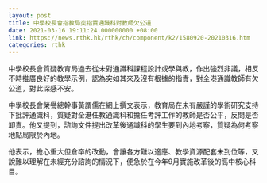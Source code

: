 ```yaml
---
layout: post
title: 中學校長會指教局突指責通識科對教師欠公道
date: 2021-03-16 19:11:24.000000000 +08:00
link: https://news.rthk.hk/rthk/ch/component/k2/1580920-20210316.htm
categories: rthk
---
```


中學校長會質疑教育局過去從未對通識科課程設計或學與教，作出強烈非議，相反不時推廣良好的教學示例，認為突如其來及沒有根據的指責，對全港通識教師有欠公道，對此深感不安。

中學校長會榮譽總幹事黃謂儒在網上撰文表示，教育局在未有嚴謹的學術研究支持下批評通識科，質疑對全港任教通識科和擔任考評工作的教師是否公平，反問是否卸責。他又提到，諮詢文件提出改革後通識科的學生要到內地考察，質疑為何考察地點局限於內地。

他表示，擔心重大但倉卒的改動，會讓各方難以適應、教學資源配套未到位等，又說難以理解在未經充分諮詢的情況下，便急於在今年9月實施改革後的高中核心科目。
